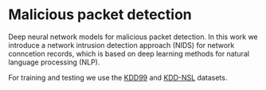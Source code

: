 # Malicious packet detection
Deep neural network models for malicious packet detection.
In this work we introduce a network intrusion detection approach (NIDS) for network conncetion records, which is based on deep learning methods for natural language processing (NLP).

For training and testing we use the [KDD99](http://kdd.ics.uci.edu/databases/kddcup99/kddcup99.html) and [KDD-NSL](http://www.unb.ca/cic/datasets/nsl.html) datasets.
